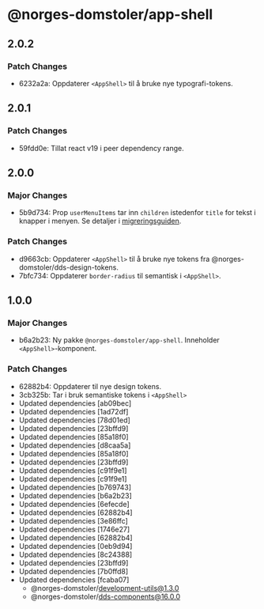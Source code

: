 # @norges-domstoler/app-shell

## 2.0.2

### Patch Changes

- 6232a2a: Oppdaterer `<AppShell>` til å bruke nye typografi-tokens.

## 2.0.1

### Patch Changes

- 59fdd0e: Tillat react v19 i peer dependency range.

## 2.0.0

### Major Changes

- 5b9d734: Prop `userMenuItems` tar inn `children` istedenfor `title` for tekst i knapper i menyen. Se detaljer i [migreringsguiden](https://design.domstol.no/987b33f71/p/923508-v16-til-v17).

### Patch Changes

- d9663cb: Oppdaterer `<AppShell>` til å bruke nye tokens fra @norges-domstoler/dds-design-tokens.
- 7bfc734: Oppdaterer `border-radius` til semantisk i `<AppShell>`.

## 1.0.0

### Major Changes

- b6a2b23: Ny pakke `@norges-domstoler/app-shell`. Inneholder `<AppShell>`-komponent.

### Patch Changes

- 62882b4: Oppdaterer til nye design tokens.
- 3cb325b: Tar i bruk semantiske tokens i `<AppShell>`
- Updated dependencies [ab09bec]
- Updated dependencies [1ad72df]
- Updated dependencies [78d01ed]
- Updated dependencies [23bffd9]
- Updated dependencies [85a18f0]
- Updated dependencies [d8caa5a]
- Updated dependencies [85a18f0]
- Updated dependencies [23bffd9]
- Updated dependencies [c91f9e1]
- Updated dependencies [c91f9e1]
- Updated dependencies [b769743]
- Updated dependencies [b6a2b23]
- Updated dependencies [6efecde]
- Updated dependencies [62882b4]
- Updated dependencies [3e86ffc]
- Updated dependencies [1746e27]
- Updated dependencies [62882b4]
- Updated dependencies [0eb9d94]
- Updated dependencies [8c24388]
- Updated dependencies [23bffd9]
- Updated dependencies [7b0ffd8]
- Updated dependencies [fcaba07]
  - @norges-domstoler/development-utils@1.3.0
  - @norges-domstoler/dds-components@16.0.0
